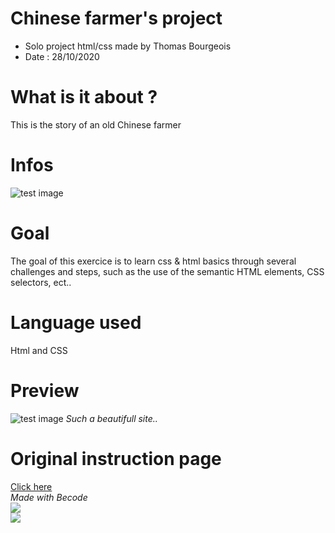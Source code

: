 # Chinese farmer's project
- Solo project html/css made by Thomas Bourgeois
- Date : 28/10/2020

# What is it about ?
This is the story of an old Chinese farmer

# Infos
![test image](https://i.imgur.com/C4oSOW0.png)
# Goal
The goal of this exercice is to learn css & html basics through several challenges and steps, such as the use of the semantic HTML elements, CSS selectors, ect..
# Language used
Html and CSS
# Preview 
![test image](https://i.imgur.com/B3Ky9rF.png)
*Such a beautifull site..*

# Original instruction page
[Click here](https://github.com/becodeorg/bxl-hopper-1-25/tree/master/The%20Field/3.HTML%2BCSS/0.progressive_enhancement)
<br>
*Made with Becode*
<br>
[<img src="https://img.shields.io/badge/linkedin-%230077B5.svg?&style=for-the-badge&logo=linkedin&logoColor=white" />](https://www.linkedin.com/in/thomas-bourgeois-2440841ba/)
<br>
[<img src="https://img.shields.io/badge/github-%23100000.svg?&style=for-the-badge&logo=github&logoColor=white"/>](https://github.com/ThomasBour)
<br>
